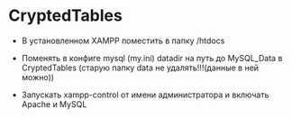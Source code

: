 # CryptedTables

- В установленном XAMPP поместить в папку /htdocs
- Поменять в конфиге mysql (my.ini) datadir на путь до MySQL_Data в CryptedTables (старую папку data не удалять!!!(данные в ней можно))

- Запускать xampp-control от имени администратора и включать Apache и MySQL
